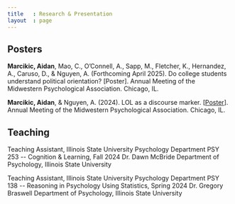```yaml
---
title   : Research & Presentation
layout  : page
---
```


## Posters

**Marcikic, Aidan**, Mao, C., O’Connell, A., Sapp, M., Fletcher, K., Hernandez, A., Caruso, D., & Nguyen, A. (Forthcoming April 2025). Do college students understand political orientation? [Poster]. Annual Meeting of the Midwestern Psychological Association. Chicago, IL.

**Marcikic, Aidan**, & Nguyen, A. (2024). LOL as a discourse marker. [[Poster](https://aidanmarcikic.github.io/assets/Marcikic,Nguyen_Lol_as_a_discourse_marker_poster_with_qrcode.pdf)]. Annual Meeting of the Midwestern Psychological Association. Chicago, IL.


## Teaching
Teaching Assistant, Illinois State University Psychology Department	
PSY 253 -- Cognition & Learning, Fall 2024
Dr. Dawn McBride
Department of Psychology, Illinois State University

Teaching Assistant, Illinois State University Psychology Department
PSY 138 -- Reasoning in Psychology Using Statistics, Spring 2024
Dr. Gregory Braswell
Department of Psychology, Illinois State University